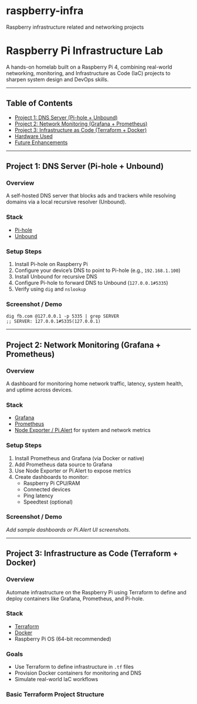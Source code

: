 # raspberry-infra
Raspberry infrastructure related and networking projects

# Raspberry Pi Infrastructure Lab

A hands-on homelab built on a Raspberry Pi 4, combining real-world networking, monitoring, and Infrastructure as Code (IaC) projects to sharpen system design and DevOps skills.

---

## Table of Contents
- [Project 1: DNS Server (Pi-hole + Unbound)](#project-1-dns-server-pi-hole--unbound)
- [Project 2: Network Monitoring (Grafana + Prometheus)](#project-2-network-monitoring-grafana--prometheus)
- [Project 3: Infrastructure as Code (Terraform + Docker)](#project-3-infrastructure-as-code-terraform--docker)
- [Hardware Used](#hardware-used)
- [Future Enhancements](#future-enhancements)

---

## Project 1: DNS Server (Pi-hole + Unbound)

### Overview
A self-hosted DNS server that blocks ads and trackers while resolving domains via a local recursive resolver (Unbound).

### Stack
- [Pi-hole](https://pi-hole.net/)
- [Unbound](https://nlnetlabs.nl/projects/unbound/about/)

### Setup Steps
1. Install Pi-hole on Raspberry Pi
2. Configure your device’s DNS to point to Pi-hole (e.g., `192.168.1.100`)
3. Install Unbound for recursive DNS
4. Configure Pi-hole to forward DNS to Unbound (`127.0.0.1#5335`)
5. Verify using `dig` and `nslookup`

### Screenshot / Demo
```
dig fb.com @127.0.0.1 -p 5335 | grep SERVER
;; SERVER: 127.0.0.1#5335(127.0.0.1)
```

---

## Project 2: Network Monitoring (Grafana + Prometheus)

### Overview
A dashboard for monitoring home network traffic, latency, system health, and uptime across devices.

### Stack
- [Grafana](https://grafana.com/)
- [Prometheus](https://prometheus.io/)
- [Node Exporter / Pi.Alert](https://github.com/pucherot/Pi.Alert) for system and network metrics

### Setup Steps
1. Install Prometheus and Grafana (via Docker or native)
2. Add Prometheus data source to Grafana
3. Use Node Exporter or Pi.Alert to expose metrics
4. Create dashboards to monitor:
   - Raspberry Pi CPU/RAM
   - Connected devices
   - Ping latency
   - Speedtest (optional)

### Screenshot / Demo
_Add sample dashboards or Pi.Alert UI screenshots._

---

## Project 3: Infrastructure as Code (Terraform + Docker)

### Overview
Automate infrastructure on the Raspberry Pi using Terraform to define and deploy containers like Grafana, Prometheus, and Pi-hole.

### Stack
- [Terraform](https://www.terraform.io/)
- [Docker](https://www.docker.com/)
- Raspberry Pi OS (64-bit recommended)

### Goals
- Use Terraform to define infrastructure in `.tf` files
- Provision Docker containers for monitoring and DNS
- Simulate real-world IaC workflows

### Basic Terraform Project Structure



